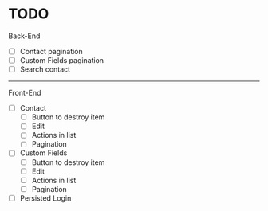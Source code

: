 # TODO

Back-End

* [ ] Contact pagination
* [ ] Custom Fields pagination
* [ ] Search contact

-------

Front-End

* [ ] Contact
  * [ ] Button to destroy item
  * [ ] Edit
  * [ ] Actions in list
  * [ ] Pagination
* [ ] Custom Fields
  * [ ] Button to destroy item
  * [ ] Edit
  * [ ] Actions in list
  * [ ] Pagination
* [ ] Persisted Login
